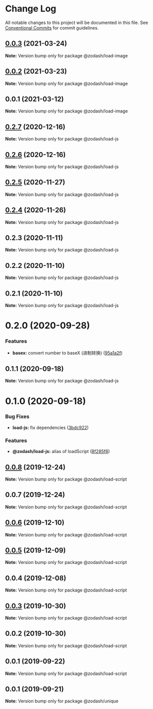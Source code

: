 # Change Log

All notable changes to this project will be documented in this file.
See [Conventional Commits](https://conventionalcommits.org) for commit guidelines.

## [0.0.3](https://github.com/zcorky/zodash/compare/@zodash/load-image@0.0.2...@zodash/load-image@0.0.3) (2021-03-24)

**Note:** Version bump only for package @zodash/load-image





## [0.0.2](https://github.com/zcorky/zodash/compare/@zodash/load-image@0.0.1...@zodash/load-image@0.0.2) (2021-03-23)

**Note:** Version bump only for package @zodash/load-image





## 0.0.1 (2021-03-12)

**Note:** Version bump only for package @zodash/load-image





## [0.2.7](https://github.com/zcorky/zodash/compare/@zodash/load-js@0.2.6...@zodash/load-js@0.2.7) (2020-12-16)

**Note:** Version bump only for package @zodash/load-js





## [0.2.6](https://github.com/zcorky/zodash/compare/@zodash/load-js@0.2.5...@zodash/load-js@0.2.6) (2020-12-16)

**Note:** Version bump only for package @zodash/load-js





## [0.2.5](https://github.com/zcorky/zodash/compare/@zodash/load-js@0.2.4...@zodash/load-js@0.2.5) (2020-11-27)

**Note:** Version bump only for package @zodash/load-js





## [0.2.4](https://github.com/zcorky/zodash/compare/@zodash/load-js@0.2.3...@zodash/load-js@0.2.4) (2020-11-26)

**Note:** Version bump only for package @zodash/load-js





## 0.2.3 (2020-11-11)

**Note:** Version bump only for package @zodash/load-js





## 0.2.2 (2020-11-10)

**Note:** Version bump only for package @zodash/load-js





## 0.2.1 (2020-11-10)

**Note:** Version bump only for package @zodash/load-js





# 0.2.0 (2020-09-28)


### Features

* **basex:** convert number to baseX (进制转换) ([95a1a2f](https://github.com/zcorky/zodash/commit/95a1a2f361d73de5caa3b8e297c1643e97e40983))





## 0.1.1 (2020-09-18)

**Note:** Version bump only for package @zodash/load-js





# 0.1.0 (2020-09-18)


### Bug Fixes

* **load-js:** fix dependencies ([3bdc922](https://github.com/zcorky/zodash/commit/3bdc9228044602211cca07d92b40a7297eeb8718))


### Features

* **@zodash/load-js:** alias of loadScript ([8f285f8](https://github.com/zcorky/zodash/commit/8f285f829dd2c5686e6265544f4c8d0536e56671))





## [0.0.8](https://github.com/zcorky/zodash/compare/@zodash/load-script@0.0.7...@zodash/load-script@0.0.8) (2019-12-24)

**Note:** Version bump only for package @zodash/load-script





## 0.0.7 (2019-12-24)

**Note:** Version bump only for package @zodash/load-script





## [0.0.6](https://github.com/zcorky/zodash/compare/@zodash/load-script@0.0.5...@zodash/load-script@0.0.6) (2019-12-10)

**Note:** Version bump only for package @zodash/load-script





## [0.0.5](https://github.com/zcorky/zodash/compare/@zodash/load-script@0.0.4...@zodash/load-script@0.0.5) (2019-12-09)

**Note:** Version bump only for package @zodash/load-script





## 0.0.4 (2019-12-08)

**Note:** Version bump only for package @zodash/load-script





## [0.0.3](https://github.com/zcorky/zodash/compare/@zodash/load-script@0.0.2...@zodash/load-script@0.0.3) (2019-10-30)

**Note:** Version bump only for package @zodash/load-script





## 0.0.2 (2019-10-30)

**Note:** Version bump only for package @zodash/load-script





## 0.0.1 (2019-09-22)

**Note:** Version bump only for package @zodash/load-script





## 0.0.1 (2019-09-21)

**Note:** Version bump only for package @zodash/unique
